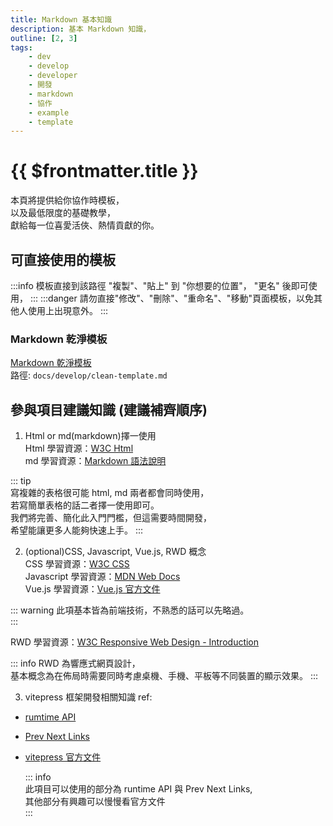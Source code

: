 ```yaml
---
title: Markdown 基本知識
description: 基本 Markdown 知識，
outline: [2, 3]
tags:
    - dev
    - develop
    - developer
    - 開發
    - markdown
    - 協作
    - example
    - template
---
```


# {{ $frontmatter.title }}

本頁將提供給你協作時模板，  
以及最低限度的基礎教學，  
獻給每一位喜愛活俠、熱情貢獻的你。

## 可直接使用的模板

:::info
模板直接到該路徑 "複製"、"貼上" 到 "你想要的位置"， "更名" 後即可使用，
:::
:::danger
請勿直接"修改"、"刪除"、"重命名"、"移動"頁面模板，以免其他人使用上出現意外。
:::

### Markdown 乾淨模板

[Markdown 乾淨模板](/develop/clean-template.md)  
路徑: `docs/develop/clean-template.md`

## 參與項目建議知識 (建議補齊順序)

1. Html or md(markdown)擇一使用  
   Html 學習資源：[W3C Html](https://www.w3schools.com/html/default.asp)  
   md 學習資源：[Markdown 語法說明](https://markdown.tw)

::: tip  
寫複雜的表格很可能 html, md 兩者都會同時使用，<br>
若寫簡單表格的話二者擇一使用即可。<br>
我們將完善、簡化此入門門檻，但這需要時間開發，<br>
希望能讓更多人能夠快速上手。
:::

2. (optional)CSS, Javascript, Vue.js, RWD 概念  
   CSS 學習資源：[W3C CSS](https://www.w3schools.com/css/default.asp)  
   Javascript 學習資源：[MDN Web Docs](https://www.w3schools.com/js/)  
   Vue.js 學習資源：[Vue.js 官方文件](https://cn.vuejs.org/)

::: warning
此項基本皆為前端技術，不熟悉的話可以先略過。<br>
:::

RWD 學習資源：[W3C Responsive Web Design - Introduction](https://www.w3schools.com/css/css_rwd_intro.asp)

::: info
RWD 為響應式網頁設計， <br>
基本概念為在佈局時需要同時考慮桌機、手機、平板等不同裝置的顯示效果。
:::

3. vitepress 框架開發相關知識
   ref:

-   [rumtime API](https://vitepress.dev/reference/runtime-api#runtime-api)
-   [Prev Next Links](https://vitepress.dev/reference/default-theme-prev-next-links)
-   [vitepress 官方文件](https://vitepress.dev/)

    ::: info  
    此項目可以使用的部分為 runtime API 與 Prev Next Links,  
    其他部分有興趣可以慢慢看官方文件  
    :::
